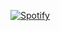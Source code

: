 [![Spotify](https://spotify-now-playing-4aje9hpbn.vercel.app/api/spotify-playing)](https://open.spotify.com/user/codestackr)

